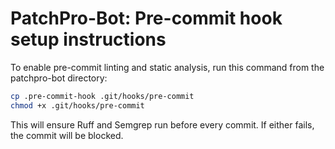# PatchPro-Bot: Pre-commit hook setup instructions

To enable pre-commit linting and static analysis, run this command from the patchpro-bot directory:

```sh
cp .pre-commit-hook .git/hooks/pre-commit
chmod +x .git/hooks/pre-commit
```

This will ensure Ruff and Semgrep run before every commit. If either fails, the commit will be blocked.
